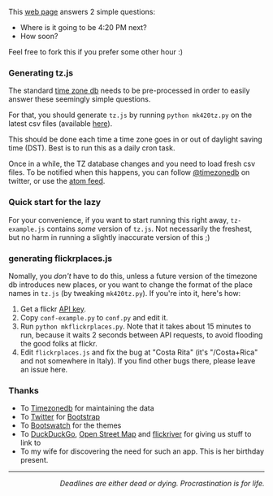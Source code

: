 This [web page](http://zzzen.com/global420) answers 2 simple questions:

* Where is it going to be 4:20 PM next?
* How soon?

Feel free to fork this if you prefer some other hour :)

### Generating tz.js

The standard [time zone db](http://timezonedb.com/) needs to
be pre-processed in order to easily answer these seemingly simple questions.

For that, you should generate `tz.js` by running `python mk420tz.py` on the latest csv files (available [here](http://timezonedb.com/download)).

This should be done each time a time zone goes in or out of daylight saving time (DST). Best is to run this as a daily cron task.

Once in a while, the TZ database changes and you need to load fresh csv files. To be notified when this happens, you can follow [@timezonedb](https://twitter.com/timezonedb) on twitter, or use the [atom feed](http://feeds.feedburner.com/timezonedb).

### Quick start for the lazy

For your convenience, if you want to start running this right away, `tz-example.js` contains _some_ version of `tz.js`.
Not necessarily the freshest, but no harm in running a slightly inaccurate version of this ;)

### generating flickrplaces.js

Nomally, you _don't_ have to do this, unless a future version of the timezone db introduces new places,
or you want to change the format of the place names in `tz.js` (by tweaking `mk420tz.py`).
If you're into it, here's how:

1. Get a flickr [API key](https://secure.flickr.com/services/api/keys/).
1. Copy `conf-example.py` to `conf.py` and edit it.
1. Run `python mkflickrplaces.py`. Note that it takes about 15 minutes to run, because it waits 2 seconds
   between API requests, to avoid flooding the good folks at flickr.
1. Edit `flickrplaces.js` and fix the bug at "Costa Rita" (it's "/Costa+Rica" and not somewhere in Italy).
   If you find other bugs there, please leave an issue here.

### Thanks

* To [Timezonedb](http://timezonedb.com) for maintaining the data
* To [Twitter](http://twitter.github.com) for [Bootstrap](http://twitter.github.com/bootstrap)
* To [Bootswatch](http://bootswatch.com/) for the themes
* To [DuckDuckGo](http://duckduckgo.com/), [Open Street Map](http://www.openstreetmap.org/) and [flickriver](http://flickriver.com) for giving us stuff to link to
* To my wife for discovering the need for such an app. This is her birthday present.

----------------------------

*<p align="right">Deadlines are either dead or dying. Procrastination is for life.</p>*
